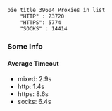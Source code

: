 
```mermaid
pie title 39604 Proxies in list
    "HTTP" : 23720
    "HTTPS": 5774
    "SOCKS" : 14414
```

### Some Info
#### Average Timeout

- mixed: 2.9s
- http: 1.4s
- https: 8.6s
- socks: 6.4s